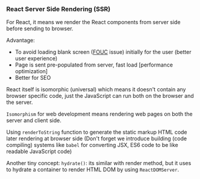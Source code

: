 ### React Server Side Rendering (SSR)

For React, it means we render the React components from server side before sending to browser.

Advantage: 
  - To avoid loading blank screen (<a href="https://en.wikipedia.org/wiki/Flash_of_unstyled_content" target="blank">FOUC</a> issue) initially for the user (better user experience) 
  - Page is sent pre-populated from server, fast load [performance optimization]
  - Better for SEO

React itself is isomorphic (universal) which means it doesn't contain any browser specific code, just the JavaScript can run both on the browser and the server.

`Isomorphism` for web development means rendering web pages on both the server and client side.

Using `renderToString` function to generate the static markup HTML code later rendering at browser side
(Don't forget we introduce building (code compiling) systems like `babel` for converting JSX, ES6 code to be like readable JavaScript code)

<!-- Good reference: https://www.youtube.com/watch?v=NwyQONeqRXA -->

Another tiny concept: `hydrate()`: its similar with render method, but it uses to hydrate a container to render HTML DOM by using `ReactDOMServer`.

